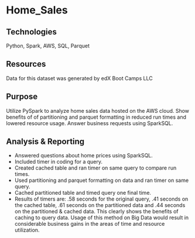 # Home_Sales

## Technologies
  Python, Spark, AWS, SQL, Parquet

## Resources
 Data for this dataset was generated by edX Boot Camps LLC
 
 ## Purpose
 Utilize PySpark to analyze home sales data hosted on the AWS cloud. Show benefits of of partitioning and parquet formatting in reduced run times and lowered resource usage. Answer business requests using SparkSQL. 
  
 ## Analysis & Reporting
  - Answered questions about home prices using SparkSQL.
  - Included timer in coding for a query.
  - Created cached table and ran timer on same query to compare run times.
  - Used partitioning and parquet formatting on data and ran timer on same query.
  - Cached partitioned table and timed query one final time.
  - Results of timers are: .58 seconds for the original query, .41 seconds on the cached table, .61 seconds on the partitioned data and .44 seconds on the partitioned & cached data. This clearly shows the benefits of caching to query data. Usage of this method on Big Data would result in considerable business gains in the areas of time and resource utilization. 
